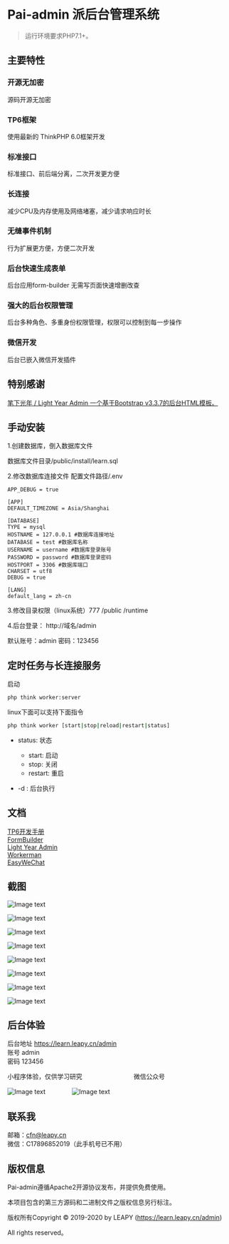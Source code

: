 Pai-admin 派后台管理系统
===============

> 运行环境要求PHP7.1+。

## 主要特性

### 开源无加密
源码开源无加密
### TP6框架
使用最新的 ThinkPHP 6.0框架开发
### 标准接口
标准接口、前后端分离，二次开发更方便
### 长连接
减少CPU及内存使用及网络堵塞，减少请求响应时长
### 无缝事件机制
行为扩展更方便，方便二次开发
### 后台快速生成表单
后台应用form-builder 无需写页面快速增删改查
### 强大的后台权限管理
后台多种角色、多重身份权限管理，权限可以控制到每一步操作
### 微信开发
后台已嵌入微信开发插件

## 特别感谢

[笔下光年 / Light Year Admin   一个基于Bootstrap v3.3.7的后台HTML模板。](https://www.kancloud.cn/manual/thinkphp6_0/content) 
 
## 手动安装

1.创建数据库，倒入数据库文件

数据库文件目录/public/install/learn.sql

2.修改数据库连接文件
配置文件路径/.env

~~~
APP_DEBUG = true

[APP]
DEFAULT_TIMEZONE = Asia/Shanghai

[DATABASE]
TYPE = mysql
HOSTNAME = 127.0.0.1 #数据库连接地址
DATABASE = test #数据库名称
USERNAME = username #数据库登录账号
PASSWORD = password #数据库登录密码
HOSTPORT = 3306 #数据库端口
CHARSET = utf8
DEBUG = true

[LANG]
default_lang = zh-cn
~~~
3.修改目录权限（linux系统）777
/public
/runtime

4.后台登录：
http://域名/admin

默认账号：admin 密码：123456

## 定时任务与长连接服务
启动
```sh
php think worker:server
```
linux下面可以支持下面指令

```sh
php think worker [start|stop|reload|restart|status]
```

- status: 状态
    - start: 启动
    - stop: 关闭
    - restart: 重启

- -d : 后台执行

## 文档

[TP6开发手册](https://www.kancloud.cn/manual/thinkphp6_0/content)  
[FormBuilder](http://php.form-create.com/)  
[Light Year Admin](http://www.itshubao.com/doc-lyear/lyear.html)  
[Workerman](http://doc.workerman.net/)  
[EasyWeChat](https://www.easywechat.com/docs)  

## 截图
![Image text](http://file.cos.leapy.cn/image/20200520/320b1202005201016139883.png)

![Image text](http://file.cos.leapy.cn/image/20200520/4870e202005201017078544.png)

![Image text](http://file.cos.leapy.cn/image/20200520/28395202005201017322794.png)

![Image text](http://file.cos.leapy.cn/image/20200520/99214202005201017522849.png)

![Image text](http://file.cos.leapy.cn/image/20200520/ebd6420200520101809963.png)

![Image text](http://file.cos.leapy.cn/image/20200520/99c2d202005201018228828.png)

![Image text](http://file.cos.leapy.cn/image/20200520/1125e20200520101908339.png)

![Image text](http://file.cos.leapy.cn/image/20200520/befdd202005201019221055.png)

## 后台体验
后台地址 https://learn.leapy.cn/admin  
账号 admin  
密码 123456  

小程序体验，仅供学习研究　　　　　　　　 微信公众号

![Image text](http://file.cos.leapy.cn/image/20200513/7c007202005130755013790.jpg)　　　　
![Image text](http://file.cos.leapy.cn/image/20200513/8795c202005130757437787.jpg)

## 联系我
邮箱：cfn@leapy.cn  
微信：C17896852019（此手机号已不用）  

## 版权信息

Pai-admin遵循Apache2开源协议发布，并提供免费使用。

本项目包含的第三方源码和二进制文件之版权信息另行标注。

版权所有Copyright © 2019-2020 by LEAPY (https://learn.leapy.cn/admin)

All rights reserved。
